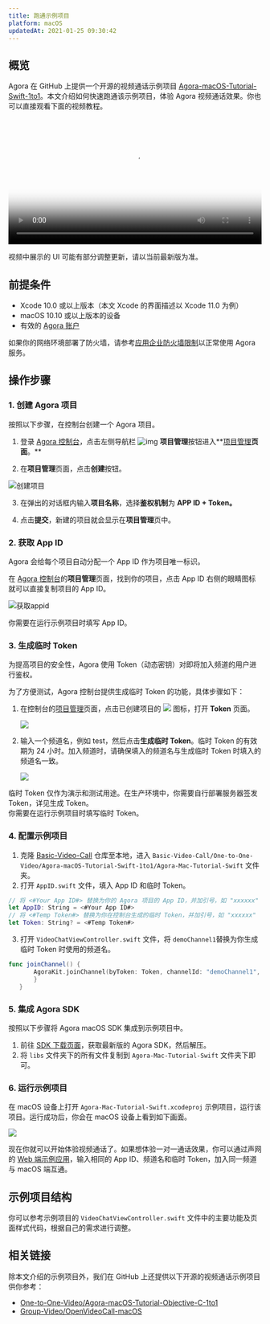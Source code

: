 ```yaml
---
title: 跑通示例项目
platform: macOS
updatedAt: 2021-01-25 09:30:42
---
```


## 概览

Agora 在 GitHub 上提供一个开源的视频通话示例项目 [Agora-macOS-Tutorial-Swift-1to1](https://github.com/AgoraIO/Basic-Video-Call/tree/master/One-to-One-Video/Agora-macOS-Tutorial-Swift-1to1)。本文介绍如何快速跑通该示例项目，体验 Agora 视频通话效果。你也可以直接观看下面的视频教程。

<video src="https://web-cdn.agora.io/docs-files/1584929426345" poster="https://web-cdn.agora.io/docs-files/1597911260292" controls width = 100% height = auto>你的浏览器不支持 <code>video</code> 标签。</video>

<div class="alert note">视频中展示的 UI 可能有部分调整更新，请以当前最新版为准。</div>

## 前提条件

- Xcode 10.0 或以上版本（本文 Xcode 的界面描述以 Xcode 11.0 为例）
- macOS 10.10 或以上版本的设备
- 有效的 [Agora 账户](https://docs.agora.io/cn/Agora%20Platform/sign_in_and_sign_up?platform=macOS)

<div class="alert note">如果你的网络环境部署了防火墙，请参考<a href="https://docs.agora.io/cn/Agora Platform/firewall?platform=macOS">应用企业防火墙限制</a>以正常使用 Agora 服务。</div>

## 操作步骤

### 1. 创建 Agora 项目

按照以下步骤，在控制台创建一个 Agora 项目。

1. 登录 [Agora 控制台](https://console.agora.io/)，点击左侧导航栏 ![img](https://web-cdn.agora.io/docs-files/1594283671161) **项目管理**按钮进入**[项目管理](https://console.agora.io/projects)**页面**。**

2. 在**项目管理**页面，点击**创建**按钮。

![创建项目](https://web-cdn.agora.io/docs-files/1594287028966)

3. 在弹出的对话框内输入**项目名称**，选择**鉴权机制**为 **APP ID + Token。**

4. 点击**提交**，新建的项目就会显示在**项目管理**页中。

### <a name="appid"></a>2. 获取 App ID

Agora 会给每个项目自动分配一个 App ID 作为项目唯一标识。

在 [Agora 控制台](https://console.agora.io/)的**项目管理**页面，找到你的项目，点击 App ID 右侧的眼睛图标就可以直接复制项目的 App ID。

![获取appid](https://web-cdn.agora.io/docs-files/1603974707121)

<div class="alert info">你需要在运行示例项目时填写 App ID。</div>

### <a name="temptoken"></a>3. 生成临时 Token

为提高项目的安全性，Agora 使用 Token（动态密钥）对即将加入频道的用户进行鉴权。

为了方便测试，Agora 控制台提供生成临时 Token 的功能，具体步骤如下：

1. 在控制台的[项目管理](https://console.agora.io/projects)页面，点击已创建项目的 ![](https://web-cdn.agora.io/docs-files/1574923151660) 图标，打开 **Token** 页面。

   ![](https://web-cdn.agora.io/docs-files/1574922827899)

2. 输入一个频道名，例如 test，然后点击**生成临时 Token**。临时 Token 的有效期为 24 小时。加入频道时，请确保填入的频道名与生成临时 Token 时填入的频道名一致。

   ![](https://web-cdn.agora.io/docs-files/1574928082984)

<div class="alert note">临时 Token 仅作为演示和测试用途。在生产环境中，你需要自行部署服务器签发 Token，详见<a href="token_server">生成 Token</a >。</div>

<div class="alert info">你需要在运行示例项目时填写临时 Token。</div>

### 4. 配置示例项目

1. 克隆 [Basic-Video-Call](https://github.com/AgoraIO/Basic-Video-Call) 仓库至本地，进入 `Basic-Video-Call/One-to-One-Video/Agora-macOS-Tutorial-Swift-1to1/Agora-Mac-Tutorial-Swift` 文件夹。
2. 打开 `AppID.swift` 文件，填入 App ID 和临时 Token。

```swift
// 将 <#Your App ID#> 替换为你的 Agora 项目的 App ID，并加引号，如 "xxxxxx"
let AppID: String = <#Your App ID#>
// 将 <#Temp Token#> 替换为你在控制台生成的临时 Token，并加引号，如 "xxxxxx"
let Token: String? = <#Temp Token#>
```

3. 打开 `VideoChatViewController.swift` 文件，将 `demoChannel1`替换为你生成临时 Token 时使用的频道名。

```swift
func joinChannel() {
       AgoraKit.joinChannel(byToken: Token, channelId: "demoChannel1", info:nil, uid:0) { (sid, uid, elapsed) -> Void in
       }
   }
```

### 5. 集成 Agora SDK

按照以下步骤将 Agora macOS SDK 集成到示例项目中。

1. 前往 [SDK 下载页面](https://docs.agora.io/cn/All/downloads?platform=macOS)，获取最新版的 Agora SDK，然后解压。
2. 将 `libs` 文件夹下的所有文件复制到 `Agora-Mac-Tutorial-Swift` 文件夹下即可。

### 6. 运行示例项目

在 macOS 设备上打开 `Agora-Mac-Tutorial-Swift.xcodeproj` 示例项目，运行该项目。运行成功后，你会在 macOS 设备上看到如下画面。

![](https://web-cdn.agora.io/docs-files/1606466945068)

现在你就可以开始体验视频通话了。如果想体验一对一通话效果，你可以通过声网的 [Web 端示例应用](https://webdemo.agora.io/agora-web-showcase/examples/Agora-Web-Tutorial-1to1-Web/)，输入相同的 App ID、频道名和临时 Token，加入同一频道与 macOS 端互通。

## 示例项目结构

你可以参考示例项目的 `VideoChatViewController.swift` 文件中的主要功能及页面样式代码，根据自己的需求进行调整。

## 相关链接

除本文介绍的示例项目外，我们在 GitHub 上还提供以下开源的视频通话示例项目供你参考：

- [One-to-One-Video/Agora-macOS-Tutorial-Objective-C-1to1](https://github.com/AgoraIO/Basic-Video-Call/tree/master/One-to-One-Video/Agora-macOS-Tutorial-Objective-C-1to1)
- [Group-Video/OpenVideoCall-macOS](https://github.com/AgoraIO/Basic-Video-Call/tree/master/Group-Video/OpenVideoCall-macOS)
